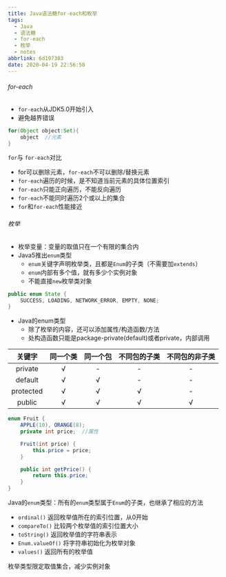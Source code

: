 ```yaml
---
title: Java语法糖for-each和枚举
tags:
  - Java
  - 语法糖
  - for-each
  - 枚举
  - notes
abbrlink: 6d197383
date: 2020-04-19 22:56:58
---
```



###### for-each

- `for-each`从JDK5.0开始引入
- 避免越界错误

```java
for(Object object:Set){
	object	//元素
}
```

`for`与 `for-each`对比

- for可以删除元素，`for-each`不可以删除/替换元素
- `for-each`遍历的时候，是不知道当前元素的具体位置索引
- `for-each`只能正向遍历，不能反向遍历
- `for-each`不能同时遍历2个或以上的集合
- `for`和`for-each`性能接近

###### 枚举

- 枚举变量：变量的取值只在一个有限的集合内
- Java5推出`enum`类型
  - `enum`关键字声明枚举类，且都是`Enum`的子类（不需要加`extends`）
  - `enum`内部有多个值，就有多少个实例对象
  - 不能直接`new`枚举类对象

```java
public enum State {
    SUCCESS, LOADING, NETWORK_ERROR, EMPTY, NONE;
}
```

- Java的enum类型
  - 除了枚举的内容，还可以添加属性/构造函数/方法
  - 处构造函数只能是package-private(default)或者private，内部调用

|  关键字   | 同一个类 | 同一个包 | 不同包的子类 | 不同包的非子类 |
| :-------: | :------: | :------: | :----------: | :------------: |
|  private  |    √     |    -     |      -       |       -        |
|  default  |    √     |    √     |      -       |       -        |
| protected |    √     |    √     |      √       |       -        |
|  public   |    √     |    √     |      √       |       √        |

```java
enum Fruit {
    APPLE(10), ORANGE(8);
    private int price;	//属性

    Fruit(int price) {
        this.price = price;
    }

    public int getPrice() {
        return this.price;
    }
}
```

Java的`enum`类型：所有的`enum`类型属于`Enum`的子类，也继承了相应的方法

- `ordinal()` 返回枚举值所在的索引位置，从0开始
- `compareTo()` 比较两个枚举值的索引位置大小
- `toString()` 返回枚举值的字符串表示
- `Enum.valueOf()` 将字符串初始化为枚举对象
- `values()` 返回所有的枚举值

枚举类型限定取值集合，减少实例对象